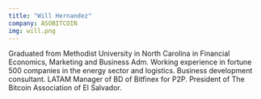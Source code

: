 ```yaml
---
title: "Will Hernandez"
company: ASOBITCOIN
img: will.png
---
```


Graduated from Methodist University in North Carolina in Financial Economics, Marketing and Business Adm. Working experience in fortune 500 companies in the energy sector and logistics. Business development consultant. LATAM Manager of BD of Bitfinex for P2P. President of The Bitcoin Association of El Salvador.
